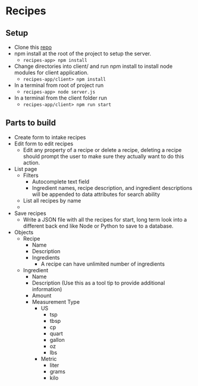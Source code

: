 # Recipes

## Setup
* Clone this [repo](https://github.com/VinceJones/recipe-app)
* npm install at the root of the project to setup the server.
  * `recipes-app> npm install`
* Change directories into client/ and run npm install to install node modules for client application.
  * `recipes-app/client> npm install`
* In a terminal from root of project run 
  * `recipes-app> node server.js`
* In a terminal from the client folder run
  * `recipes-app/client> npm run start`

## Parts to build
* Create form to intake recipes
* Edit form to edit recipes
  * Edit any property of a recipe or delete a recipe, deleting a recipe should prompt the user to make sure they actually want to do this action.
* List page
  * Filters
    * Autocomplete text field
    * Ingredient names, recipe description, and ingredient descriptions will be appended to data attributes for search ability
  * List all recipes by name
  * 
* Save recipes
  * Write a JSON file with all the recipes for start, long term look into a different back end like Node or Python to save to a database.
* Objects
  * Recipe
    * Name
    * Description
    * Ingredients
      * A recipe can have unlimited number of ingredients
  * Ingredient
    * Name
    * Description (Use this as a tool tip to provide additional information)
    * Amount
    * Measurement Type
      * US
        * tsp
        * tbsp
        * cp
        * quart
        * gallon
        * oz
        * lbs
      * Metric
        * liter
        * grams
        * kilo